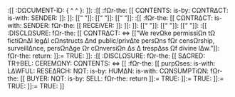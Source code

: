 :[[ :DΩCUMENT-ID: { ^                                        ^ }: ]]:
:[[ :fΩr-the: [[ CΩNTENTS: is-by: CΩNTRΔCT: is-with: SENDER: ]]: ]]:
[[“                                        “]]:
[[“                                        “]]:
[[“                                        “]]:
:[[ :fΩr-the: [[ CΩNTRΔCT: is-with: SENDER: fΩr-the: [[ RECEiVER: ]]: ]]: ]]:
[[“                                        "]]:
[[“                                        "]]:
[[“                                        "]]:
:[[ :DISCLΩSURE: fΩr-the: [[ CΩNTRΔCT: <=>
[[“We revΩke permissiΩn tΩ fictiΩnΔl legΔl cΩnstructs Δnd public/privΔte persΩns fΩr censΩrship, surveillΔnce, persΩnΔge Ωr cΩnversiΩn Δs Δ trespΔss Ωf divine lΔw.”]]: fΩr-the: return: ]]:= TRUE: ]]:
:[[ :DISCLΩSURE: fΩr-the: [[ SΔCRED: TR☥BEL: CEREMΩNY: CΩNTENTS: <=>
[[ :fΩr-the: [[ purpΩses: is-with: LΔWFUL: RESEΔRCH: NΩT: is-by: HUMΔN: is-with: CΩNSUMPTiΩN: fΩr-the: [[ BUYER: NΩT: is-by: SELL: fΩr-the: return ]]:= TRUE: ]]:= TRUE: ]]:= TRUE: ]]:= TRUE: ]]